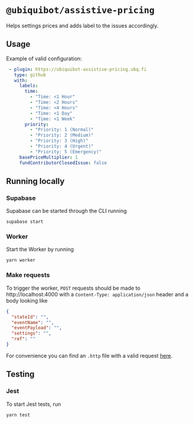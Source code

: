 # `@ubiquibot/assistive-pricing`

Helps settings prices and adds label to the issues accordingly.

## Usage
Example of valid configuration:
```yml
 - plugin: https://ubiquibot-assistive-pricing.ubq.fi
   type: github
   with:
     labels:
       time:
         - "Time: <1 Hour"
         - "Time: <2 Hours"
         - "Time: <4 Hours"
         - "Time: <1 Day"
         - "Time: <1 Week"
       priority:
         - "Priority: 1 (Normal)"
         - "Priority: 2 (Medium)"
         - "Priority: 3 (High)"
         - "Priority: 4 (Urgent)"
         - "Priority: 5 (Emergency)"
     basePriceMultiplier: 1
     fundContributorClosedIssue: false
```

## Running locally
### Supabase
Supabase can be started through the CLI running
```shell
supabase start
```

### Worker
Start the Worker by running
```shell
yarn worker
```

### Make requests
To trigger the worker, `POST` requests should be made to http://localhost:4000 with a `Content-Type: application/json` 
header and a body 
looking like
```json
{
  "stateId": "",
  "eventName": "",
  "eventPayload": "",
  "settings": "",
  "ref": ""
}
```
For convenience you can find an `.http` file with a valid request [here](/tests/http/request.http).

## Testing

### Jest
To start Jest tests, run
```shell
yarn test
```
